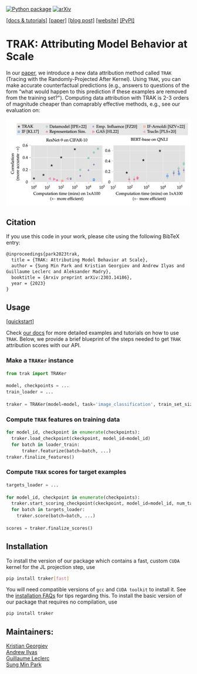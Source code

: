 [![Python package](https://github.com/MadryLab/trak/actions/workflows/python-package.yml/badge.svg)](https://github.com/MadryLab/trak/actions/workflows/python-package.yml)
[![arXiv](https://img.shields.io/badge/arXiv-2303.14186-b31b1b.svg?style=flat-square)](https://arxiv.org/abs/2303.14186)

[[docs & tutorials]](https://trak.csail.mit.edu/html/index.html)
[[paper]](https://arxiv.org/abs/2303.14186)
[[blog post]](https://gradientscience.org/trak/)
[[website]](https://trak.csail.mit.edu)
[[PyPI]](https://pypi.org/project/traker/)

# TRAK: Attributing Model Behavior at Scale

In our [paper](https://arxiv.org/abs/2303.14186), we introduce a new data attribution method called `TRAK` (Tracing with the
Randomly-Projected After Kernel). Using `TRAK`, you can make  accurate
counterfactual predictions (e.g., answers to questions of the form “what would
happen to this prediction if these examples are removed from the training set?").
Computing  data attribution with  TRAK is 2-3 orders of magnitude cheaper than
comaprably effective methods, e.g., see our evaluation on:

![Main figure](/docs/assets/main_figure.png)

## Citation
If you use this code in your work, please cite using the following BibTeX entry:
```
@inproceedings{park2023trak,
  title = {TRAK: Attributing Model Behavior at Scale},
  author = {Sung Min Park and Kristian Georgiev and Andrew Ilyas and Guillaume Leclerc and Aleksander Madry},
  booktitle = {Arxiv preprint arXiv:2303.14186},
  year = {2023}
}
```

## Usage


[[quickstart]](https://trak.csail.mit.edu/html/quickstart.html)

Check [our docs](https://trak.csail.mit.edu/html) for more detailed examples and
tutorials on how to use `TRAK`.  Below, we provide a brief blueprint of the
steps needed to get `TRAK` attribution scores with our API.

### Make a `TRAKer` instance

```python
from trak import TRAKer

model, checkpoints = ...
train_loader = ...

traker = TRAKer(model=model, task='image_classification', train_set_size=...)
```

### Compute `TRAK` features on training data

```python
for model_id, checkpoint in enumerate(checkpoints):
  traker.load_checkpoint(ckeckpoint, model_id=model_id)
  for batch in loader_train:
      traker.featurize(batch=batch, ...)
traker.finalize_features()
```

### Compute `TRAK` scores for target examples

```python
targets_loader = ...

for model_id, checkpoint in enumerate(checkpoints):
  traker.start_scoring_checkpoint(ckeckpoint, model_id=model_id, num_targets=...)
  for batch in targets_loader:
    traker.score(batch=batch, ...)

scores = traker.finalize_scores()
```

## Installation

To install the version of our package which contains a fast, custom `CUDA`
kernel for the JL projection step, use
```bash
pip install traker[fast]
```
You will need compatible versions of `gcc` and `CUDA toolkit` to install it. See
the [installation FAQs](https://trak.csail.mit.edu/html/install.html) for tips
regarding this. To install the basic version of our package that requires no
compilation, use
```bash
pip install traker
```

## Maintainers:

[Kristian Georgiev](https://twitter.com/kris_georgiev1)<br>
[Andrew Ilyas](https://twitter.com/andrew_ilyas)<br>
[Guillaume Leclerc](https://twitter.com/gpoleclerc)<br>
[Sung Min Park](https://twitter.com/smsampark)
